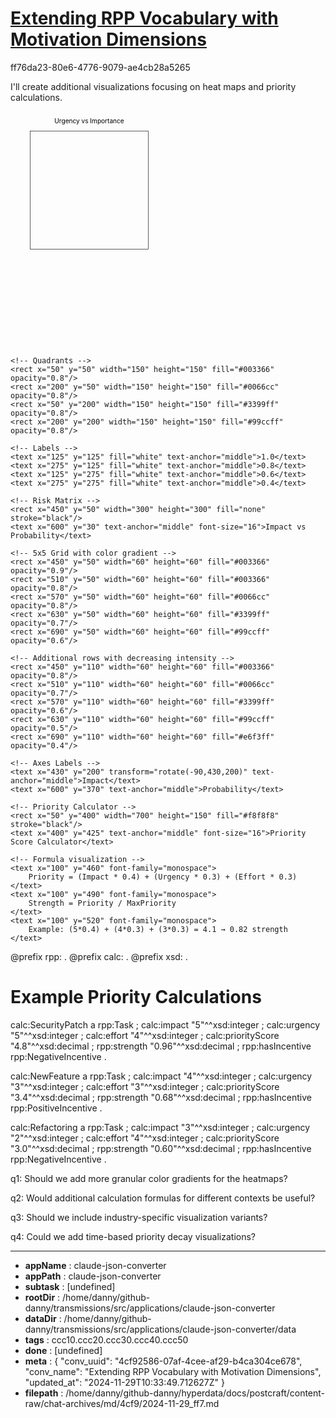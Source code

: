 # [Extending RPP Vocabulary with Motivation Dimensions](https://claude.ai/chat/4cf92586-07af-4cee-af29-b4ca304ce678)

ff76da23-80e6-4776-9079-ae4cb28a5265

 I'll create additional visualizations focusing on heat maps and priority calculations.

<antArtifact identifier="priority-heatmap" type="image/svg+xml" title="Priority Heat Maps">
<svg viewBox="0 0 800 600">
    <!-- Urgency vs Importance Heatmap -->
    <rect x="50" y="50" width="300" height="300" fill="none" stroke="black"/>
    <text x="200" y="30" text-anchor="middle" font-size="16">Urgency vs Importance</text>
    
    <!-- Quadrants -->
    <rect x="50" y="50" width="150" height="150" fill="#003366" opacity="0.8"/>
    <rect x="200" y="50" width="150" height="150" fill="#0066cc" opacity="0.8"/>
    <rect x="50" y="200" width="150" height="150" fill="#3399ff" opacity="0.8"/>
    <rect x="200" y="200" width="150" height="150" fill="#99ccff" opacity="0.8"/>
    
    <!-- Labels -->
    <text x="125" y="125" fill="white" text-anchor="middle">1.0</text>
    <text x="275" y="125" fill="white" text-anchor="middle">0.8</text>
    <text x="125" y="275" fill="white" text-anchor="middle">0.6</text>
    <text x="275" y="275" fill="white" text-anchor="middle">0.4</text>
    
    <!-- Risk Matrix -->
    <rect x="450" y="50" width="300" height="300" fill="none" stroke="black"/>
    <text x="600" y="30" text-anchor="middle" font-size="16">Impact vs Probability</text>
    
    <!-- 5x5 Grid with color gradient -->
    <rect x="450" y="50" width="60" height="60" fill="#003366" opacity="0.9"/>
    <rect x="510" y="50" width="60" height="60" fill="#003366" opacity="0.8"/>
    <rect x="570" y="50" width="60" height="60" fill="#0066cc" opacity="0.8"/>
    <rect x="630" y="50" width="60" height="60" fill="#3399ff" opacity="0.7"/>
    <rect x="690" y="50" width="60" height="60" fill="#99ccff" opacity="0.6"/>
    
    <!-- Additional rows with decreasing intensity -->
    <rect x="450" y="110" width="60" height="60" fill="#003366" opacity="0.8"/>
    <rect x="510" y="110" width="60" height="60" fill="#0066cc" opacity="0.7"/>
    <rect x="570" y="110" width="60" height="60" fill="#3399ff" opacity="0.6"/>
    <rect x="630" y="110" width="60" height="60" fill="#99ccff" opacity="0.5"/>
    <rect x="690" y="110" width="60" height="60" fill="#e6f3ff" opacity="0.4"/>
    
    <!-- Axes Labels -->
    <text x="430" y="200" transform="rotate(-90,430,200)" text-anchor="middle">Impact</text>
    <text x="600" y="370" text-anchor="middle">Probability</text>
    
    <!-- Priority Calculator -->
    <rect x="50" y="400" width="700" height="150" fill="#f8f8f8" stroke="black"/>
    <text x="400" y="425" text-anchor="middle" font-size="16">Priority Score Calculator</text>
    
    <!-- Formula visualization -->
    <text x="100" y="460" font-family="monospace">
        Priority = (Impact * 0.4) + (Urgency * 0.3) + (Effort * 0.3)
    </text>
    <text x="100" y="490" font-family="monospace">
        Strength = Priority / MaxPriority
    </text>
    <text x="100" y="520" font-family="monospace">
        Example: (5*0.4) + (4*0.3) + (3*0.3) = 4.1 → 0.82 strength
    </text>
</svg>
</antArtifact>

<antArtifact identifier="calculation-examples" type="application/vnd.ant.code" language="turtle" title="Priority Calculation Examples">
@prefix rpp: <http://www.citnames.com/2001/04/rpp#> .
@prefix calc: <http://example.org/priority-calc#> .
@prefix xsd: <http://www.w3.org/2001/XMLSchema#> .

# Example Priority Calculations
calc:SecurityPatch
    a rpp:Task ;
    calc:impact "5"^^xsd:integer ;
    calc:urgency "5"^^xsd:integer ;
    calc:effort "4"^^xsd:integer ;
    calc:priorityScore "4.8"^^xsd:decimal ;
    rpp:strength "0.96"^^xsd:decimal ;
    rpp:hasIncentive rpp:NegativeIncentive .

calc:NewFeature
    a rpp:Task ;
    calc:impact "4"^^xsd:integer ;
    calc:urgency "3"^^xsd:integer ;
    calc:effort "3"^^xsd:integer ;
    calc:priorityScore "3.4"^^xsd:decimal ;
    rpp:strength "0.68"^^xsd:decimal ;
    rpp:hasIncentive rpp:PositiveIncentive .

calc:Refactoring
    a rpp:Task ;
    calc:impact "3"^^xsd:integer ;
    calc:urgency "2"^^xsd:integer ;
    calc:effort "4"^^xsd:integer ;
    calc:priorityScore "3.0"^^xsd:decimal ;
    rpp:strength "0.60"^^xsd:decimal ;
    rpp:hasIncentive rpp:NegativeIncentive .
</antArtifact>

q1: Should we add more granular color gradients for the heatmaps?

q2: Would additional calculation formulas for different contexts be useful?

q3: Should we include industry-specific visualization variants?

q4: Could we add time-based priority decay visualizations?

---

* **appName** : claude-json-converter
* **appPath** : claude-json-converter
* **subtask** : [undefined]
* **rootDir** : /home/danny/github-danny/transmissions/src/applications/claude-json-converter
* **dataDir** : /home/danny/github-danny/transmissions/src/applications/claude-json-converter/data
* **tags** : ccc10.ccc20.ccc30.ccc40.ccc50
* **done** : [undefined]
* **meta** : {
  "conv_uuid": "4cf92586-07af-4cee-af29-b4ca304ce678",
  "conv_name": "Extending RPP Vocabulary with Motivation Dimensions",
  "updated_at": "2024-11-29T10:33:49.712627Z"
}
* **filepath** : /home/danny/github-danny/hyperdata/docs/postcraft/content-raw/chat-archives/md/4cf9/2024-11-29_ff7.md